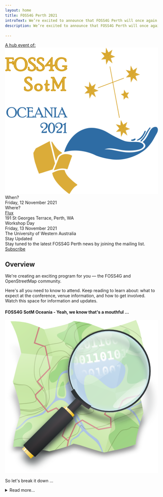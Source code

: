 ```yaml
---
layout: home
title: FOSS4G Perth 2021
introText: We’re excited to announce that FOSS4G Perth will once again be a hub for the region’s premier open source geospatial conference.
description: We’re excited to announce that FOSS4G Perth will once again be a hub for the region’s premier open source geospatial conference.

---
```


<div class="intro-grid">
  <a href="https://osgeo-oceania.org/foss4g-sotm-oceania-conference" target="_blank" rel="noreferrer">
    <div class="logo">
      <div class="tagline">A hub event of:</div>
      <img alt="FOSS4G SOTM Oceania 2021" src="/assets/img/foss4g_2021_logo.png">
    </div>
  </a>
  <div class="intro-text">
    <div class="label">When?</div>
    <div>Friday, 12 November 2021</div>
    <div class="label">Where?</div>
    <div><a href="https://spacecubed.com/space/flux" target="_blank" rel="noreferrer">Flux</a></div>
    <div>191 St Georges Terrace, Perth, WA</div>
    <div class="label">Workshop Day</div>
    <div>Friday, 13 November 2021</div>
    <div>The University of Western Australia</div>
    <div class="label">Stay Updated</div>
    <div>Stay tuned to the latest FOSS4G Perth news by joining the mailing list.</div>
    <div class="button_wrapper">
      <a href="http://eepurl.com/hGw9DL" class="btn" target="_blank" rel="noreferrer">Subscribe</a>
    </div>
  </div>
</div>


## Overview

We're creating an exciting program for you — the FOSS4G and OpenStreetMap community.

Here's all you need to know to attend. Keep reading to learn about: what to expect at the conference, venue information, and how to get involved. Watch this space for information and updates.


#### FOSS4G SotM Oceania - Yeah, we know that's a mouthful ...
<div class="osm-logo">
  <a href="https://wiki.openstreetmap.org/wiki/State_of_the_Map" title="OpenStreetMap: State of the Map conferences">
    <img alt="OpenStreetMap logo" src="/assets/img/osm_logo.png" />
  </a>
</div>

So let's break it down ...

<details>
    <summary>Read more...</summary>
    {% include_relative read_more/overview.html %}
</details>

